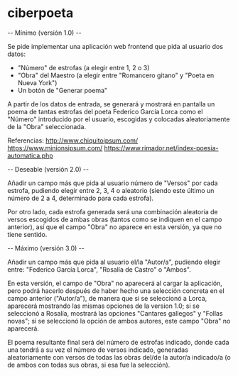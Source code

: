 # ciberpoeta

-- Mínimo (versión 1.0) --

Se pide implementar una aplicación web frontend que pida al usuario dos datos:

- "Número" de estrofas (a elegir entre 1, 2 o 3)
- "Obra" del Maestro (a elegir entre "Romancero gitano" y "Poeta en Nueva York")
- Un botón de "Generar poema"

A partir de los datos de entrada, se generará y mostrará en pantalla un poema de tantas estrofas del poeta Federico García Lorca como el "Número" introducido por el usuario, escogidas y colocadas aleatoriamente de la "Obra" seleccionada.

Referencias:
http://www.chiquitoipsum.com/
https://www.minionsipsum.com/
https://www.rimador.net/index-poesia-automatica.php

-- Deseable (versión 2.0) --

Añadir un campo más que pida al usuario número de "Versos" por cada estrofa, pudiendo elegir entre 2, 3, 4 o aleatorio (siendo este último un número de 2 a 4, determinado para cada estrofa).

Por otro lado, cada estrofa generada será una combinación aleatoria de versos escogidos de ambas obras (tantos como se indiquen en el campo anterior), así que el campo "Obra" no aparece en esta versión, ya que no tiene sentido.

-- Máximo (versión 3.0) --

Añadir un campo más que pida al usuario el/la "Autor/a", pudiendo elegir entre: "Federico García Lorca", "Rosalía de Castro" o "Ambos".

En esta versión, el campo de "Obra" no aparecerá al cargar la aplicación, pero podrá hacerlo después de haber hecho una selección concreta en el campo anterior ("Autor/a"), de manera que si se seleccionó a Lorca, aparecerá mostrando las mismas opciones de la version 1.0; si se seleccionó a Rosalía, mostrará las opciones "Cantares gallegos" y "Follas novas"; si se seleccionó la opción de ambos autores, este campo "Obra" no aparecerá.

El poema resultante final será del número de estrofas indicado, donde cada una tendrá a su vez el número de versos indicado, generadas aleatoriamente con versos de todas las obras del/de la autor/a indicado/a (o de ambos con todas sus obras, si esa fue la selección).
